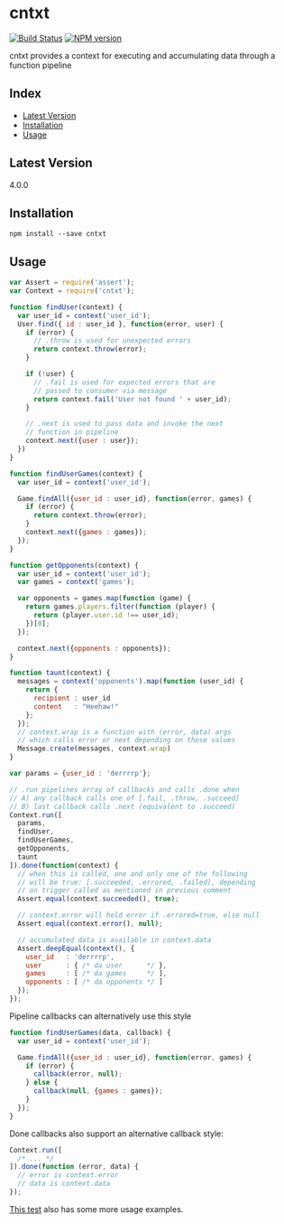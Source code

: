 # cntxt

[![Build Status](https://travis-ci.org/stephenhandley/cntxt.png)](https://travis-ci.org/stephenhandley/cntxt)
[![NPM version](https://badge.fury.io/js/cntxt.png)](https://www.npmjs.com/package/cntxt)

cntxt provides a context for executing and accumulating data through a function pipeline

## Index
* [Latest Version](#latest-version)
* [Installation](#installation)
* [Usage](#usage)

## Latest Version

4.0.0

## Installation
```
npm install --save cntxt
```

## Usage

```js
var Assert = require('assert');
var Context = require('cntxt');

function findUser(context) {
  var user_id = context('user_id');
  User.find({ id : user_id }, function(error, user) {
    if (error) {
      // .throw is used for unexpected errors
      return context.throw(error);
    }

    if (!user) {
      // .fail is used for expected errors that are
      // passed to consumer via message
      return context.fail('User not found ' + user_id);
    }

    // .next is used to pass data and invoke the next
    // function in pipeline
    context.next({user : user});
  })
}

function findUserGames(context) {
  var user_id = context('user_id');

  Game.findAll({user_id : user_id}, function(error, games) {
    if (error) {
      return context.throw(error);
    }
    context.next({games : games});
  });
}

function getOpponents(context) {
  var user_id = context('user_id');
  var games = context('games');

  var opponents = games.map(function (game) {
    return games.players.filter(function (player) {
      return (player.user.id !== user_id);
    })[0];
  });

  context.next({opponents : opponents});
}

function taunt(context) {
  messages = context('opponents').map(function (user_id) {
    return {
      recipient : user_id
      content   : "Heehaw!"
    };
  });
  // context.wrap is a function with (error, data) args
  // which calls error or next depending on those values
  Message.create(messages, context.wrap)
}

var params = {user_id : 'derrrrp'};

// .run pipelines array of callbacks and calls .done when
// A) any callback calls one of [.fail, .throw, .succeed]
// B) last callback calls .next (equivalent to .succeed)
Context.run([
  params,
  findUser,
  findUserGames,
  getOpponents,
  taunt
]).done(function(context) {
  // when this is called, one and only one of the following
  // will be true: [.succeeded, .errored, .failed], depending
  // on trigger called as mentioned in previous comment
  Assert.equal(context.succeeded(), true);

  // context.error will hold error if .errored=true, else null
  Assert.equal(context.error(), null);

  // accumulated data is available in context.data
  Assert.deepEqual(context(), {
    user_id   : 'derrrrp',
    user      : { /* da user      */ },
    games     : [ /* da games     */ ],
    opponents : [ /* da opponents */ ]
  });
});
```

Pipeline callbacks can alternatively use this style
```js
function findUserGames(data, callback) {
  var user_id = context('user_id');

  Game.findAll({user_id : user_id}, function(error, games) {
    if (error) {
      callback(error, null);
    } else {
      callback(null, {games : games});
    }
  });
}
```

Done callbacks also support an alternative callback style:
```js
Context.run([
  /* ... */
]).done(function (error, data) {
  // error is context.error
  // data is context.data
});
```

[This test](https://github.com/stephenhandley/cntxt/blob/master/tests/ContextTest.coffee) also has some more usage examples.

